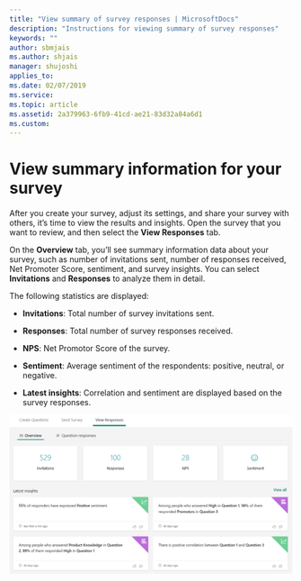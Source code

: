 ```yaml
---
title: "View summary of survey responses | MicrosoftDocs"
description: "Instructions for viewing summary of survey responses"
keywords: ""
author: sbmjais
ms.author: shjais
manager: shujoshi
applies_to: 
ms.date: 02/07/2019
ms.service: 
ms.topic: article
ms.assetid: 2a379963-6fb9-41cd-ae21-83d32a84a6d1
ms.custom: 
---
```

# View summary information for your survey

After you create your survey, adjust its settings, and share your survey with others, it’s time to view the results and insights. Open the survey that you want to review, and then select the **View Responses** tab.

On the **Overview** tab, you’ll see summary information data about your survey, such as number of invitations sent, number of responses received, Net Promoter Score, sentiment, and survey insights. You can select **Invitations** and **Responses** to analyze them in detail.

The following statistics are displayed:

- **Invitations**: Total number of survey invitations sent.

- **Responses**: Total number of survey responses received.

- **NPS**: Net Promotor Score of the survey.

- **Sentiment**: Average sentiment of the respondents: positive, neutral, or negative.

- **Latest insights**: Correlation and sentiment are displayed based on the survey responses.

![view survey responses](media/view-responses.png "View survey responses")  

